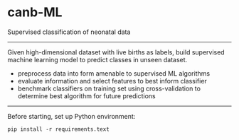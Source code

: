 # canb-ML
Supervised classification of neonatal data

---
Given high-dimensional dataset with live births as labels, build supervised machine learning model to predict classes in unseen dataset.
* preprocess data into form amenable to supervised ML algorithms
* evaluate information and select features to best inform classifier
* benchmark classifiers on training set using cross-validation to determine best algorithm for future predictions
---
Before starting, set up Python environment:
```
pip install -r requirements.text
```
